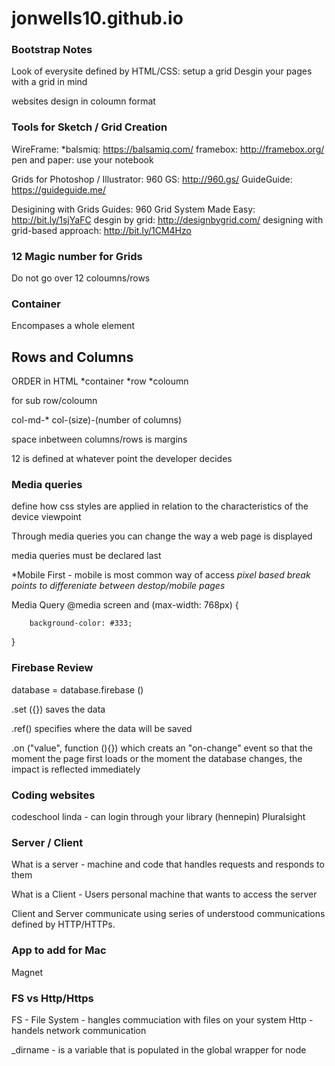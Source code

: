 # jonwells10.github.io

### Bootstrap Notes

Look of everysite defined by HTML/CSS: setup a grid
Desgin your pages with a grid in mind

websites design in coloumn format

### Tools for Sketch / Grid Creation 
WireFrame: 
    *balsmiq: https://balsamiq.com/
    framebox: http://framebox.org/
    pen and paper: use your notebook

Grids for  Photoshop / Illustrator:
960 GS: http://960.gs/
GuideGuide: https://guideguide.me/

Desigining with Grids Guides:
960 Grid System Made Easy: http://bit.ly/1sjYaFC
desgin by grid: http://designbygrid.com/
designing with grid-based approach: http://bit.ly/1CM4Hzo

### 12 Magic number for Grids

Do not go over 12 coloumns/rows

### Container
Encompases a whole element 

## Rows and Columns
ORDER in HTML
*container
*row
*coloumn 
<div class="container">
            <div class="row">
                    <div class="col-md-2">
                        <div class="row"> for sub row/coloumn
                            <div class="col-md-2">


col-md-*   col-(size)-(number of columns)

space inbetween columns/rows is margins

12 is defined at whatever point the developer decides 


### Media queries 
define how css styles are applied in relation to the characteristics of the device viewpoint

Through media queries you can change the way a web page is displayed

media queries must be declared last

*Mobile First - mobile is most common way of access 
 *pixel based break points to differeniate between destop/mobile pages*

Media Query 
 @media screen and (max-width: 768px) {

        background-color: #333;

 }

### Firebase Review

database = database.firebase ()

.set ({}) saves the data

.ref() specifies where the data will be saved

.on ("value", function (){}) which creats an "on-change" event so that the moment the page first loads or the moment the database changes, the impact is reflected immediately 

### Coding websites   
codeschool
linda - can login through your library (hennepin)
Pluralsight 

### Server / Client 
What is a server - machine and code that handles requests and responds to them


What is a Client - Users personal machine that wants to access the server

Client and Server communicate using series of understood communications defined by HTTP/HTTPs.

### App to add for Mac
Magnet

### FS vs Http/Https
FS - File System - hangles commuciation with files on your system
Http - handels network communication

_dirname - is a variable that is populated in the global wrapper for node


